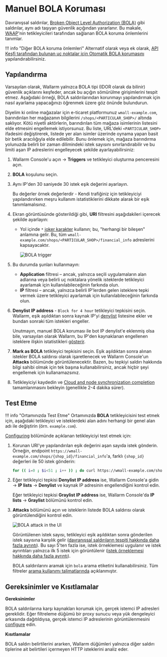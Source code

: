 # Manuel BOLA Koruması

Davranışsal saldırılar, [Broken Object Level Authorization (BOLA)](../../attacks-vulns-list.md#broken-object-level-authorization-bola) gibi saldırılar, aynı adı taşıyan güvenlik açığından yararlanır. Bu makale, [WAAP](../../about-wallarm/waap-overview.md)'nin tetikleyicileri tarafından sağlanan BOLA koruma önlemlerini tanımlar.

!!! info "Diğer BOLA koruma önlemleri"
    Alternatif olarak veya ek olarak, [API Keşfi tarafından bulunan uç noktalar için Otomatik BOLA korumasını](protecting-against-bola.md) yapılandırabilirsiniz.

## Yapılandırma

Varsayılan olarak, Wallarm yalnızca BOLA tipi (IDOR olarak da bilinir) güvenlik açıklarını keşfeder, ancak bu açığın sömürülme girişimlerini tespit etmez. Aşağıdaki örneği, BOLA saldırılarından korunmayı yapılandırmak için nasıl ayarlama yapacağınızı öğrenmek üzere göz önünde bulundurun.

Diyelim ki online mağazalar için e-ticaret platformunuz `wmall-example.com`, barındırılan her mağazanın bilgilerini `/shops/<PARTICULAR_SHOP>/` altında saklıyor. Kötü niyetli aktörlerin, barındırılan tüm mağaza isimlerinin listesini elde etmesini engellemek istiyorsunuz. Bu liste, URL'deki `<PARTICULAR_SHOP>` ifadesini değiştirerek, listede yer alan isimler üzerinde oynama yapan basit bir betik aracılığıyla elde edilebilir. Bunu önlemek için, mağaza barındırma yolunuzda belirli bir zaman dilimindeki istek sayısını sınırlandırabilir ve bu limiti aşan IP adreslerini engelleyecek şekilde ayarlayabilirsiniz:

1. Wallarm Console'u açın → **Triggers** ve tetikleyici oluşturma penceresini açın.
1. **BOLA** koşulunu seçin.
1. Aynı IP'den 30 saniyede 30 istek eşik değerini ayarlayın.

    Bu değerler örnek değerlerdir - Kendi trafiğiniz için tetikleyiciyi yapılandırırken meşru kullanım istatistiklerini dikkate alarak bir eşik tanımlamalısınız.

1. Ekran görüntüsünde gösterildiği gibi, **URI** filtresini aşağıdakileri içerecek şekilde ayarlayın:

    * Yol içinde `*` [joker karakter](../../user-guides/rules/rules.md#using-wildcards) kullanın; bu, "herhangi bir bileşen" anlamına gelir. Bu, tüm `wmall-example.com/shops/<PARTICULAR_SHOP>/financial_info` adreslerini kapsayacaktır.

        ![BOLA trigger](../../images/user-guides/triggers/trigger-example7-4.8.png)

1. Bu durumda şunları kullanmayın:

    * **Application** filtresi – ancak, yalnızca seçili uygulamaların alan adlarına veya belirli uç noktalara yönelik isteklerde tetikleyici ayarlamak için kullanılabileceğinin farkında olun.
    * **IP** filtresi – ancak, yalnızca belirli IP'lerden gelen isteklere tepki vermek üzere tetikleyici ayarlamak için kullanılabileceğinin farkında olun.
1. **Denylist IP address** - `Block for 4 hour` tetikleyici tepkisini seçin. Wallarm, eşik aşıldıktan sonra kaynak IP'yi [denylist](../../user-guides/ip-lists/overview.md) listesine ekler ve bundan sonraki tüm istekleri engeller.

    Unutmayın, manuel BOLA koruması ile bot IP denylist'e eklenmiş olsa bile, varsayılan olarak Wallarm, bu IP'den kaynaklanan engellenen isteklere ilişkin istatistikleri [gösterir](../../user-guides/ip-lists/overview.md#requests-from-denylisted-ips).

1. **Mark as BOLA** tetikleyici tepkisini seçin. Eşik aşıldıktan sonra alınan istekler BOLA saldırısı olarak işaretlenecek ve Wallarm Console'un **Attacks** bölümünde görüntülenecektir. Bazen, bu tepkiyi saldırı hakkında bilgi sahibi olmak için tek başına kullanabilirsiniz, ancak hiçbir şeyi engellemek için kullanamazsınız.
1. Tetikleyiciyi kaydedin ve [Cloud and node synchronization completion](../configure-cloud-node-synchronization-en.md) tamamlanmasını bekleyin (genellikle 2-4 dakika sürer).

## Test Etme

!!! info "Ortamınızda Test Etme"
    Ortamınızda **BOLA** tetikleyicisini test etmek için, aşağıdaki tetikleyici ve isteklerdeki alan adını herhangi bir genel alan adı ile değiştirin (örn. `example.com`).

[Configuring](#yapilandirma) bölümünde açıklanan tetikleyiciyi test etmek için:

1. Korunan URI'ye yapılandırılan eşik değerini aşan sayıda istek gönderin. Örneğin, endpoint `https://wmall-example.com/shops/{shop_id}/financial_info`'a, farklı `{shop_id}` değerleri ile 50 istek gönderin:

    ```bash
    for (( i=0 ; $i<51 ; i++ )) ; do curl https://wmall-example.com/shops/$i/financial_info ; done
    ```
1. Eğer tetikleyici tepkisi **Denylist IP address** ise, Wallarm Console'a gidin → **IP lists** → **Denylist** ve kaynak IP adresinin engellendiğini kontrol edin.

    Eğer tetikleyici tepkisi **Graylist IP address** ise, Wallarm Console'da **IP lists** → **Graylist** bölümünü kontrol edin.
1. **Attacks** bölümünü açın ve isteklerin listede BOLA saldırısı olarak görüntülendiğini kontrol edin.

    ![BOLA attack in the UI](../../images/user-guides/events/bola-attack.png)

    Görüntülenen istek sayısı, tetikleyici eşik aşıldıktan sonra gönderilen istek sayısına karşılık gelir ([davranışsal saldırıların tespiti hakkında daha fazla ayrıntı](../../about-wallarm/protecting-against-attacks.md#behavioral-attacks)). Bu sayı 5'ten fazla ise, istek örneklemesi uygulanır ve istek ayrıntıları yalnızca ilk 5 istek için görüntülenir ([istek örneklemesi hakkında daha fazla ayrıntı](../../user-guides/events/grouping-sampling.md#sampling-of-hits)).

    BOLA saldırılarını aramak için `bola` arama etiketini kullanabilirsiniz. Tüm filtreler [arama kullanımı talimatlarında](../../user-guides/search-and-filters/use-search.md) açıklanmıştır.

## Gereksinimler ve Kısıtlamalar

**Gereksinimler**

BOLA saldırılarına karşı kaynakları korumak için, gerçek istemci IP adresleri gereklidir. Eğer filtreleme düğümü bir proxy sunucu veya yük dengeleyici arkasında dağıtıldıysa, gerçek istemci IP adreslerinin görüntülenmesini [configure](../using-proxy-or-balancer-en.md) edin.

**Kısıtlamalar**

BOLA saldırı belirtilerini ararken, Wallarm düğümleri yalnızca diğer saldırı tiplerine ait belirtileri içermeyen HTTP isteklerini analiz eder.